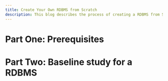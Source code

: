 ```yaml
---
title: Create Your Own RDBMS from Scratch
description: This blog describes the process of creating a RDBMS from Scratch in Golang.
---
```


# Part One: Prerequisites

# Part Two: Baseline study for a RDBMS